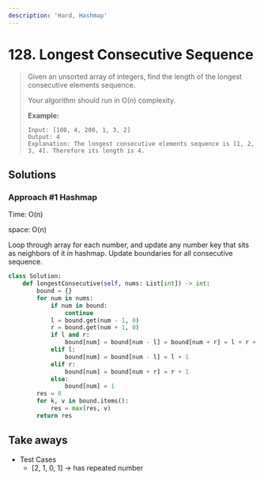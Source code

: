 ```yaml
---
description: 'Hard, Hashmap'
---
```


# 128. Longest Consecutive Sequence

> Given an unsorted array of integers, find the length of the longest consecutive elements sequence.
>
> Your algorithm should run in O\(_n_\) complexity.
>
> **Example:**
>
> ```text
> Input: [100, 4, 200, 1, 3, 2]
> Output: 4
> Explanation: The longest consecutive elements sequence is [1, 2, 3, 4]. Therefore its length is 4.
> ```

## Solutions

### Approach \#1 Hashmap

Time: O\(n\)

space: O\(n\)

Loop through array for each number, and update any number key that sits as neighbors of it in hashmap. Update boundaries for all consecutive sequence.

```python
class Solution:
    def longestConsecutive(self, nums: List[int]) -> int:
        bound = {}
        for num in nums:
            if num in bound:
                continue
            l = bound.get(num - 1, 0)
            r = bound.get(num + 1, 0)
            if l and r:
                bound[num] = bound[num - l] = bound[num + r] = l + r + 1
            elif l:
                bound[num] = bound[num - l] = l + 1
            elif r:
                bound[num] = bound[num + r] = r + 1
            else:
                bound[num] = 1
        res = 0
        for k, v in bound.items():
            res = max(res, v)
        return res
```

## Take aways

* Test Cases
  * \[2, 1, 0, 1\] -&gt; has repeated number

